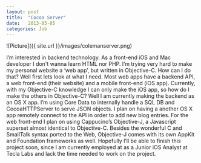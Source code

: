 ```yaml
---
layout: post
title:  "Cocoa Server"
date:   2013-05-05
categories: Job
---
```

![Picture]({{ site.url }}/images/colemanserver.png)

I’m interested in backend technology. As a front-end iOS and Mac developer I don't wanna learn HTML nor PHP. I’m trying very hard to make my personal website a ‘web app’, but written in Objective-C. How can I do that? Well first lets look at what I need. Most web apps have a backend API, a web front-end (their website) and a mobile front-end (iOS app).
Currently, with my Objective-C knowledge I can only make the iOS app, so how do I make the others in Objective-C? Well I am currently making the backend as an OS X app. I’m using Core Data to internally handle a SQL DB and CocoaHTTPServer to serve JSON objects. I plan on having a another OS X app remotely connect to the API in order to add new blog entries. For the web front-end I plan on using Cappucino’s Objective-J, a Javascript superset almost identical to Objective-C. Besides the wonderful C and SmallTalk syntax ported to the Web, Objective-J comes with its own AppKit and Foundation frameworks as well. Hopefully I’ll be able to finish this project soon, since I am currently employed at as a Junior iOS Analyst at Tecla Labs and lack the time needed to work on the project.